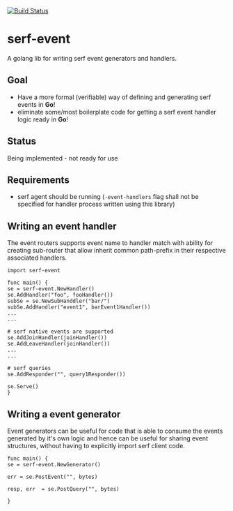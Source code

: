 [![Build Status](https://travis-ci.org/mapuri/serfer.svg?branch=master)](https://travis-ci.org/mapuri/serfer)

# serf-event
A golang lib for writing serf event generators and handlers.

## Goal
- Have a more formal (verifiable) way of defining and generating serf events in **Go**!
- eliminate some/most boilerplate code for getting a serf event handler logic ready in **Go**!

## Status
Being  implemented - not ready for use 

## Requirements
- serf agent should be running (`-event-handlers` flag shall not be specified for handler process written using this library)

## Writing an event handler

The event routers supports event name to handler match with ability for creating sub-router that allow inherit common path-prefix in their respective associated handlers.

```
import serf-event

func main() {
se = serf-event.NewHandler()
se.AddHandler("foo", fooHandler())
subSe = se.NewSubHanddler("bar/")
subSe.AddHandler("event1", barEvent1Handler())
...
...

# serf native events are supported
se.AddJoinHandler(joinHandler())
se.AddLeaveHandler(joinHandler())
...
...

# serf queries
se.AddResponder("", query1Responder())

se.Serve()
}
```

## Writing a event generator

Event generators can be useful for code that is able to consume the events generated by it's own logic and hence can be useful for sharing event structures, without having to explicitly import serf client code.

```
func main() {
se = serf-event.NewGenerator()

err = se.PostEvent("", bytes)

resp, err  = se.PostQuery("", bytes)

}
```
